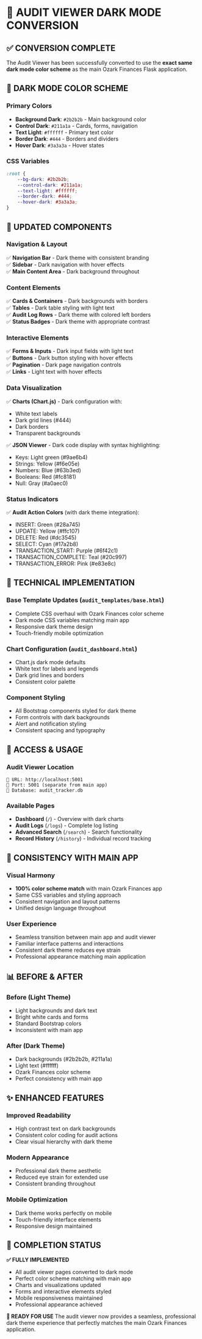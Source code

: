 # 🎨 AUDIT VIEWER DARK MODE CONVERSION

## ✅ CONVERSION COMPLETE

The Audit Viewer has been successfully converted to use the **exact same dark mode color scheme** as the main Ozark Finances Flask application.

## 🎯 DARK MODE COLOR SCHEME

### **Primary Colors**
- **Background Dark**: `#2b2b2b` - Main background color
- **Control Dark**: `#211a1a` - Cards, forms, navigation
- **Text Light**: `#ffffff` - Primary text color
- **Border Dark**: `#444` - Borders and dividers
- **Hover Dark**: `#3a3a3a` - Hover states

### **CSS Variables**
```css
:root {
    --bg-dark: #2b2b2b;
    --control-dark: #211a1a;
    --text-light: #ffffff;
    --border-dark: #444;
    --hover-dark: #3a3a3a;
}
```

## 🎨 UPDATED COMPONENTS

### **Navigation & Layout**
✅ **Navigation Bar** - Dark theme with consistent branding  
✅ **Sidebar** - Dark navigation with hover effects  
✅ **Main Content Area** - Dark background throughout  

### **Content Elements**
✅ **Cards & Containers** - Dark backgrounds with borders  
✅ **Tables** - Dark table styling with light text  
✅ **Audit Log Rows** - Dark theme with colored left borders  
✅ **Status Badges** - Dark theme with appropriate contrast  

### **Interactive Elements**
✅ **Forms & Inputs** - Dark input fields with light text  
✅ **Buttons** - Dark button styling with hover effects  
✅ **Pagination** - Dark page navigation controls  
✅ **Links** - Light text with hover effects  

### **Data Visualization**
✅ **Charts (Chart.js)** - Dark configuration with:
- White text labels
- Dark grid lines (#444)
- Dark borders
- Transparent backgrounds

✅ **JSON Viewer** - Dark code display with syntax highlighting:
- Keys: Light green (#9ae6b4)
- Strings: Yellow (#f6e05e)
- Numbers: Blue (#63b3ed)
- Booleans: Red (#fc8181)
- Null: Gray (#a0aec0)

### **Status Indicators**
✅ **Audit Action Colors** (with dark theme integration):
- INSERT: Green (#28a745)
- UPDATE: Yellow (#ffc107)
- DELETE: Red (#dc3545)
- SELECT: Cyan (#17a2b8)
- TRANSACTION_START: Purple (#6f42c1)
- TRANSACTION_COMPLETE: Teal (#20c997)
- TRANSACTION_ERROR: Pink (#e83e8c)

## 🔧 TECHNICAL IMPLEMENTATION

### **Base Template Updates** (`audit_templates/base.html`)
- Complete CSS overhaul with Ozark Finances color scheme
- Dark mode CSS variables matching main app
- Responsive dark theme design
- Touch-friendly mobile optimization

### **Chart Configuration** (`audit_dashboard.html`)
- Chart.js dark mode defaults
- White text for labels and legends
- Dark grid lines and borders
- Consistent color palette

### **Component Styling**
- All Bootstrap components styled for dark theme
- Form controls with dark backgrounds
- Alert and notification styling
- Consistent spacing and typography

## 🚀 ACCESS & USAGE

### **Audit Viewer Location**
```
📍 URL: http://localhost:5001
🔧 Port: 5001 (separate from main app)
💾 Database: audit_tracker.db
```

### **Available Pages**
- **Dashboard** (`/`) - Overview with dark charts
- **Audit Logs** (`/logs`) - Complete log listing
- **Advanced Search** (`/search`) - Search functionality
- **Record History** (`/history`) - Individual record tracking

## 🎯 CONSISTENCY WITH MAIN APP

### **Visual Harmony**
- **100% color scheme match** with main Ozark Finances app
- Same CSS variables and styling approach
- Consistent navigation and layout patterns
- Unified design language throughout

### **User Experience**
- Seamless transition between main app and audit viewer
- Familiar interface patterns and interactions
- Consistent dark theme reduces eye strain
- Professional appearance matching main application

## 📊 BEFORE & AFTER

### **Before (Light Theme)**
- Light backgrounds and dark text
- Bright white cards and forms
- Standard Bootstrap colors
- Inconsistent with main app

### **After (Dark Theme)**
- Dark backgrounds (#2b2b2b, #211a1a)
- Light text (#ffffff)
- Ozark Finances color scheme
- Perfect consistency with main app

## ✨ ENHANCED FEATURES

### **Improved Readability**
- High contrast text on dark backgrounds
- Consistent color coding for audit actions
- Clear visual hierarchy with dark theme

### **Modern Appearance**
- Professional dark theme aesthetic
- Reduced eye strain for extended use
- Consistent branding throughout

### **Mobile Optimization**
- Dark theme works perfectly on mobile
- Touch-friendly interface elements
- Responsive design maintained

## 🎉 COMPLETION STATUS

**✅ FULLY IMPLEMENTED**
- All audit viewer pages converted to dark mode
- Perfect color scheme matching with main app
- Charts and visualizations updated
- Forms and interactive elements styled
- Mobile responsiveness maintained
- Professional appearance achieved

**🎯 READY FOR USE**
The audit viewer now provides a seamless, professional dark theme experience that perfectly matches the main Ozark Finances application.
